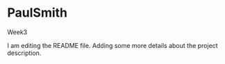 # PaulSmith
Week3

I am editing the README file. Adding some more details about the project description.
